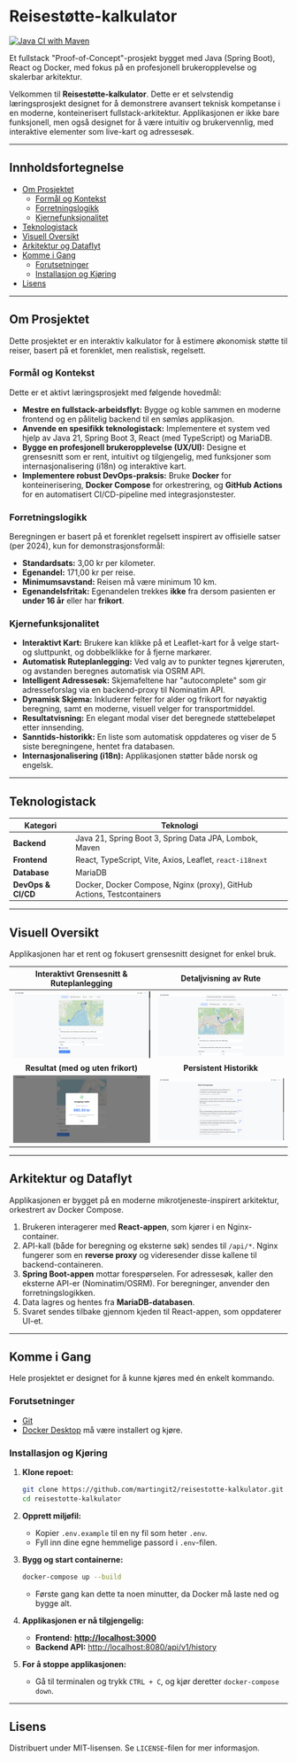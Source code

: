 # Reisestøtte-kalkulator
[![Java CI with Maven](https://github.com/martingit2/reisestotte-kalkulator/actions/workflows/build.yml/badge.svg)](https://github.com/martingit2/reisestotte-kalkulator/actions)

Et fullstack "Proof-of-Concept"-prosjekt bygget med Java (Spring Boot), React og Docker, med fokus på en profesjonell brukeropplevelse og skalerbar arkitektur.

Velkommen til **Reisestøtte-kalkulator**. Dette er et selvstendig læringsprosjekt designet for å demonstrere avansert teknisk kompetanse i en moderne, konteinerisert fullstack-arkitektur. Applikasjonen er ikke bare funksjonell, men også designet for å være intuitiv og brukervennlig, med interaktive elementer som live-kart og adressesøk.

---

## Innholdsfortegnelse

- [Om Prosjektet](#om-prosjektet)
  - [Formål og Kontekst](#formål-og-kontekst)
  - [Forretningslogikk](#forretningslogikk)
  - [Kjernefunksjonalitet](#kjernefunksjonalitet)
- [Teknologistack](#teknologistack)
- [Visuell Oversikt](#visuell-oversikt)
- [Arkitektur og Dataflyt](#arkitektur-og-dataflyt)
- [Komme i Gang](#komme-i-gang)
  - [Forutsetninger](#forutsetninger)
  - [Installasjon og Kjøring](#installasjon-og-kjøring)
- [Lisens](#lisens)

---

## Om Prosjektet

Dette prosjektet er en interaktiv kalkulator for å estimere økonomisk støtte til reiser, basert på et forenklet, men realistisk, regelsett.

### Formål og Kontekst

Dette er et aktivt læringsprosjekt med følgende hovedmål:

*   **Mestre en fullstack-arbeidsflyt:** Bygge og koble sammen en moderne frontend og en pålitelig backend til en sømløs applikasjon.
*   **Anvende en spesifikk teknologistack:** Implementere et system ved hjelp av Java 21, Spring Boot 3, React (med TypeScript) og MariaDB.
*   **Bygge en profesjonell brukeropplevelse (UX/UI):** Designe et grensesnitt som er rent, intuitivt og tilgjengelig, med funksjoner som internasjonalisering (i18n) og interaktive kart.
*   **Implementere robust DevOps-praksis:** Bruke **Docker** for konteinerisering, **Docker Compose** for orkestrering, og **GitHub Actions** for en automatisert CI/CD-pipeline med integrasjonstester.

### Forretningslogikk

Beregningen er basert på et forenklet regelsett inspirert av offisielle satser (per 2024), kun for demonstrasjonsformål:

*   **Standardsats:** 3,00 kr per kilometer.
*   **Egenandel:** 171,00 kr per reise.
*   **Minimumsavstand:** Reisen må være minimum 10 km.
*   **Egenandelsfritak:** Egenandelen trekkes **ikke** fra dersom pasienten er **under 16 år** eller har **frikort**.

### Kjernefunksjonalitet

*   **Interaktivt Kart:** Brukere kan klikke på et Leaflet-kart for å velge start- og sluttpunkt, og dobbelklikke for å fjerne markører.
*   **Automatisk Ruteplanlegging:** Ved valg av to punkter tegnes kjøreruten, og avstanden beregnes automatisk via OSRM API.
*   **Intelligent Adressesøk:** Skjemafeltene har "autocomplete" som gir adresseforslag via en backend-proxy til Nominatim API.
*   **Dynamisk Skjema:** Inkluderer felter for alder og frikort for nøyaktig beregning, samt en moderne, visuell velger for transportmiddel.
*   **Resultatvisning:** En elegant modal viser det beregnede støttebeløpet etter innsending.
*   **Sanntids-historikk:** En liste som automatisk oppdateres og viser de 5 siste beregningene, hentet fra databasen.
*   **Internasjonalisering (i18n):** Applikasjonen støtter både norsk og engelsk.

---

## Teknologistack

| Kategori              | Teknologi                                                              |
| --------------------- | ---------------------------------------------------------------------- |
| **Backend**           | Java 21, Spring Boot 3, Spring Data JPA, Lombok, Maven                 |
| **Frontend**          | React, TypeScript, Vite, Axios, Leaflet, `react-i18next`               |
| **Database**          | MariaDB                                                                |
| **DevOps & CI/CD**    | Docker, Docker Compose, Nginx (proxy), GitHub Actions, Testcontainers  |

---

## Visuell Oversikt

Applikasjonen har et rent og fokusert grensesnitt designet for enkel bruk.

| Interaktivt Grensesnitt & Ruteplanlegging | Detaljvisning av Rute |
| :----------------------------------------------------------: | :----------------------------------------------------------: |
| ![Bilde av appens forside](./docs/images/kartmedrute.png) | ![Bilde av kart med en annen rute](./docs/images/kartmedrute2.png) |
| **Resultat (med og uten frikort)**                             | **Persistent Historikk**                     |
| ![Bilde av resultat-modal for lang reise med frikort](./docs/images/langreisemedfrikort.png)        | ![Bilde av historikkliste](./docs/images/sisteberegninger.png) |

---

## Arkitektur og Dataflyt

Applikasjonen er bygget på en moderne mikrotjeneste-inspirert arkitektur, orkestrert av Docker Compose.

1.  Brukeren interagerer med **React-appen**, som kjører i en Nginx-container.
2.  API-kall (både for beregning og eksterne søk) sendes til `/api/*`. Nginx fungerer som en **reverse proxy** og videresender disse kallene til backend-containeren.
3.  **Spring Boot-appen** mottar forespørselen. For adressesøk, kaller den eksterne API-er (Nominatim/OSRM). For beregninger, anvender den forretningslogikken.
4.  Data lagres og hentes fra **MariaDB-databasen**.
5.  Svaret sendes tilbake gjennom kjeden til React-appen, som oppdaterer UI-et.

---

## Komme i Gang

Hele prosjektet er designet for å kunne kjøres med én enkelt kommando.

### Forutsetninger

*   [Git](https://git-scm.com/)
*   [Docker Desktop](https://www.docker.com/products/docker-desktop/) må være installert og kjøre.

### Installasjon og Kjøring

1.  **Klone repoet:**
    ```bash
    git clone https://github.com/martingit2/reisestotte-kalkulator.git
    cd reisestotte-kalkulator
    ```

2.  **Opprett miljøfil:**
    *   Kopier `.env.example` til en ny fil som heter `.env`.
    *   Fyll inn dine egne hemmelige passord i `.env`-filen.

3.  **Bygg og start containerne:**
    ```bash
    docker-compose up --build
    ```
    *   Første gang kan dette ta noen minutter, da Docker må laste ned og bygge alt.

4.  **Applikasjonen er nå tilgjengelig:**
    *   **Frontend:** [**http://localhost:3000**](http://localhost:3000)
    *   **Backend API:** [http://localhost:8080/api/v1/history](http://localhost:8080/api/v1/history)

5.  **For å stoppe applikasjonen:**
    *   Gå til terminalen og trykk `CTRL + C`, og kjør deretter `docker-compose down`.

---

## Lisens

Distribuert under MIT-lisensen. Se `LICENSE`-filen for mer informasjon.